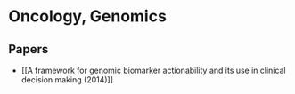 # Oncology, Genomics

## Papers

- [[A framework for genomic biomarker actionability and its use in clinical decision making (2014)]]
